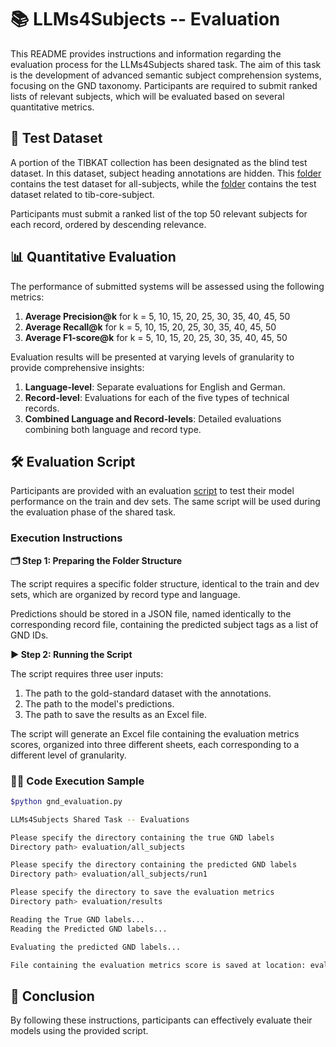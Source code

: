 # 📚 LLMs4Subjects -- Evaluation

This README provides instructions and information regarding the evaluation process for the LLMs4Subjects shared task. The aim of this task is the development of advanced semantic subject comprehension systems, focusing on the GND taxonomy. Participants are required to submit ranked lists of relevant subjects, which will be evaluated based on several quantitative metrics.

## 📂 Test Dataset

A portion of the TIBKAT collection has been designated as the blind test dataset. In this dataset, subject heading annotations are hidden. This [folder](../shared-task-datasets/TIBKAT/all-subjects/data/test) contains the test dataset for all-subjects, while the [folder](../shared-task-datasets/TIBKAT/tib-core-subjects/data/test) contains the test dataset related to tib-core-subject.

Participants must submit a ranked list of the top 50 relevant subjects for each record, ordered by descending relevance.

## 📊 Quantitative Evaluation

The performance of submitted systems will be assessed using the following metrics:

1. **Average Precision@k** for k = 5, 10, 15, 20, 25, 30, 35, 40, 45, 50
2. **Average Recall@k** for k = 5, 10, 15, 20, 25, 30, 35, 40, 45, 50
3. **Average F1-score@k** for k = 5, 10, 15, 20, 25, 30, 35, 40, 45, 50

Evaluation results will be presented at varying levels of granularity to provide comprehensive insights:

1. **Language-level**: Separate evaluations for English and German.
2. **Record-level**: Evaluations for each of the five types of technical records.
3. **Combined Language and Record-levels**: Detailed evaluations combining both language and record type.

## 🛠️ Evaluation Script

Participants are provided with an evaluation [script](scripts/gnd_evaluation.py) to test their model performance on the train and dev sets. The same script will be used during the evaluation phase of the shared task.

### Execution Instructions

**🗂️ Step 1: Preparing the Folder Structure**

The script requires a specific folder structure, identical to the train and dev sets, which are organized by record type and language.

Predictions should be stored in a JSON file, named identically to the corresponding record file, containing the predicted subject tags as a list of GND IDs.

**▶️ Step 2: Running the Script**

The script requires three user inputs:

1. The path to the gold-standard dataset with the annotations.
2. The path to the model's predictions.
3. The path to save the results as an Excel file.

The script will generate an Excel file containing the evaluation metrics scores, organized into three different sheets, each corresponding to a different level of granularity.

### 🧑‍💻 Code Execution Sample

```bash
$python gnd_evaluation.py

LLMs4Subjects Shared Task -- Evaluations

Please specify the directory containing the true GND labels
Directory path> evaluation/all_subjects

Please specify the directory containing the predicted GND labels
Directory path> evaluation/all_subjects/run1

Please specify the directory to save the evaluation metrics
Directory path> evaluation/results

Reading the True GND labels...
Reading the Predicted GND labels...

Evaluating the predicted GND labels...

File containing the evaluation metrics score is saved at location: evaluation/results/evaluation_metrics.xlsx
```

## 🎯 Conclusion

By following these instructions, participants can effectively evaluate their models using the provided script.